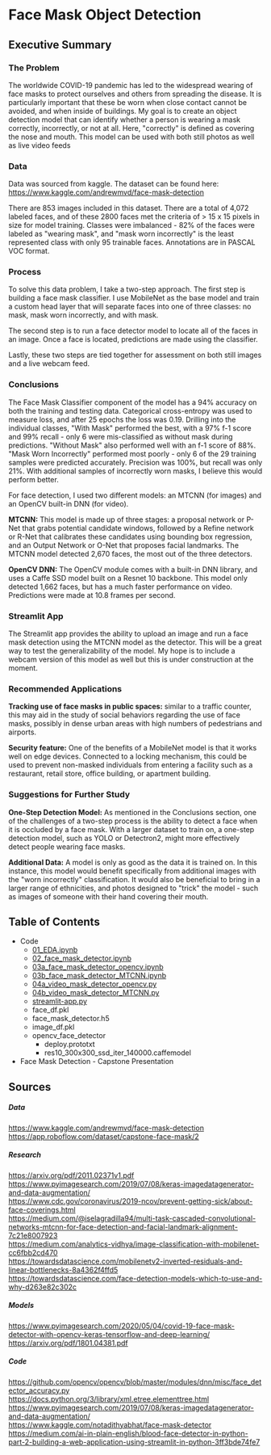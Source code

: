 # Face Mask Object Detection

## Executive Summary

### The Problem

The worldwide COVID-19 pandemic has led to the widespread wearing of face masks to protect ourselves and others from spreading the disease. It is particularly important that these be worn when close contact cannot be avoided, and when inside of buildings. My goal is to create an object detection model that can identify whether a person is wearing a mask correctly, incorrectly, or not at all. Here, "correctly" is defined as covering the nose and mouth. This model can be used with both still photos as well as live video feeds

### Data

Data was sourced from kaggle. The dataset can be found here: https://www.kaggle.com/andrewmvd/face-mask-detection 

There are 853 images included in this dataset. There are a total of 4,072 labeled faces, and of these 2800 faces met the criteria of  > 15 x 15 pixels in size for model training. Classes were imbalanced - 82% of the faces were labeled as "wearing mask", and "mask worn incorrectly" is the least represented class with only 95 trainable faces. Annotations are in PASCAL VOC format.

### Process

To solve this data problem, I take a two-step approach. The first step is building a face mask classifier. I use MobileNet as the base model and train a custom head layer that will separate faces into one of three classes: no mask, mask worn incorrectly, and with mask.

The second step is to run a face detector model to locate all of the faces in an image. Once a face is located, predictions are made using the classifier.

Lastly, these two steps are tied together for assessment on both still images and a live webcam feed.

### Conclusions

The Face Mask Classifier component of the model has a 94% accuracy on both the training and testing data. Categorical cross-entropy was used to measure loss, and after 25 epochs the loss was 0.19. Drilling into the individual classes, "With Mask" performed the best, with a 97% f-1 score and 99% recall - only 6 were mis-classified as without mask during predictions. "Without Mask" also performed well with an f-1 score of 88%.  "Mask Worn Incorrectly" performed most poorly - only 6 of the 29 training samples were predicted accurately. Precision was 100%, but recall was only 21%. With additional samples of incorrectly worn masks, I believe this would perform better.

For face detection, I used two different models: an MTCNN (for images) and an OpenCV built-in DNN (for video).

**MTCNN:** This model is made up of three stages: a proposal network or P-Net that grabs potential candidate windows, followed by a Refine network  or R-Net that calibrates these candidates using bounding box regression, and an Output Network or O-Net that proposes facial landmarks. The MTCNN model detected 2,670 faces, the most out of the three detectors.

**OpenCV DNN:** The OpenCV module comes with a built-in DNN library, and uses a Caffe SSD model built on a Resnet 10 backbone. This model only detected 1,662 faces, but has a much faster performance on video. Predictions were made at 10.8 frames per second.

### Streamlit App

The Streamlit app provides the ability to upload an image and run a face mask detection using the MTCNN model as the detector. This will be a great way to test the generalizability of the model. My hope is to include a webcam version of this model as well but this is under construction at the moment.

### Recommended Applications

**Tracking use of face masks in public spaces:** similar to a traffic counter, this may aid in the study of social behaviors regarding the use of face masks, possibly in dense urban areas with high numbers of pedestrians and airports. 

**Security feature:** One of the benefits of a MobileNet model is that it works well on edge devices. Connected to a locking mechanism, this could be used to prevent non-masked individuals from entering a facility such as a restaurant, retail store, office building, or apartment building. 


### Suggestions for Further Study

**One-Step Detection Model:** As mentioned in the Conclusions section, one of the challenges of a two-step process is the ability to detect a face when it is occluded by a face mask. With a larger dataset to train on, a one-step detection model, such as YOLO or Detectron2, might more effectively detect people wearing face masks.

**Additional Data:** A model is only as good as the data it is trained on. In this instance, this model would benefit specifically from additional images with the "worn incorrectly" classification. It would also be beneficial to bring in a larger range of ethnicities, and photos designed to "trick" the model - such as images of someone with their hand covering their mouth.


## Table of Contents


- Code
  - [01_EDA.ipynb](code/01_EDA.ipynb)
  - [02_face_mask_detector.ipynb](code/02_face_mask_detector.ipynb)
  - [03a_face_mask_detector_opencv.ipynb](code/03a_face_mask_detector_opencv.ipynb)
  - [03b_face_mask_detector_MTCNN.ipynb](code/03b_face_mask_detector_MTCNN.ipynb)
  - [04a_video_mask_detector_opencv.py](code/04a_video_mask_detector_opencv.py)
  - [04b_video_mask_detector_MTCNN.py](code/04a_video_mask_detector_MTCNN.py)
  - [streamlit-app.py](code/streamlit-app.py)
  - face_df.pkl
  - face_mask_detector.h5
  - image_df.pkl
  - opencv_face_detector
    - deploy.prototxt
    - res10_300x300_ssd_iter_140000.caffemodel
- Face Mask Detection - Capstone Presentation


## Sources

##### Data
https://www.kaggle.com/andrewmvd/face-mask-detection  
https://app.roboflow.com/dataset/capstone-face-mask/2  

##### Research 

https://arxiv.org/pdf/2011.02371v1.pdf  
https://www.pyimagesearch.com/2019/07/08/keras-imagedatagenerator-and-data-augmentation/  
https://www.cdc.gov/coronavirus/2019-ncov/prevent-getting-sick/about-face-coverings.html  
https://medium.com/@iselagradilla94/multi-task-cascaded-convolutional-networks-mtcnn-for-face-detection-and-facial-landmark-alignment-7c21e8007923  
https://medium.com/analytics-vidhya/image-classification-with-mobilenet-cc6fbb2cd470  
https://towardsdatascience.com/mobilenetv2-inverted-residuals-and-linear-bottlenecks-8a4362f4ffd5  
https://towardsdatascience.com/face-detection-models-which-to-use-and-why-d263e82c302c  

##### Models

https://www.pyimagesearch.com/2020/05/04/covid-19-face-mask-detector-with-opencv-keras-tensorflow-and-deep-learning/  
https://arxiv.org/pdf/1801.04381.pdf  

##### Code

https://github.com/opencv/opencv/blob/master/modules/dnn/misc/face_detector_accuracy.py  
https://docs.python.org/3/library/xml.etree.elementtree.html  
https://www.pyimagesearch.com/2019/07/08/keras-imagedatagenerator-and-data-augmentation/  
https://www.kaggle.com/notadithyabhat/face-mask-detector  
https://medium.com/ai-in-plain-english/blood-face-detector-in-python-part-2-building-a-web-application-using-streamlit-in-python-3ff3bde74fe7
